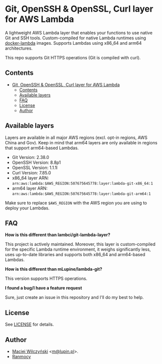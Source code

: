 # Git, OpenSSH & OpenSSL, Curl layer for AWS Lambda

A lightweight AWS Lambda layer that enables your functions to use native Git and SSH tools. Custom-compiled
for native Lambda runtimes using [docker-lambda](https://github.com/mLupine/docker-lambda) images. Supports
Lambdas using x86_64 and arm64 architectures.

This repo supports Git HTTPS operations (Git is compiled with curl).

## Contents
- [Git, OpenSSH & OpenSSL, Curl layer for AWS Lambda](#git-openssh--openssl-curl-layer-for-aws-lambda)
  - [Contents](#contents)
  - [Available layers](#available-layers)
  - [FAQ](#faq)
  - [License](#license)
  - [Author](#author)

## Available layers

Layers are available in all major AWS regions (excl. opt-in regions, AWS China and Gov). Keep in mind that
arm64 layers are only available in regions that support arm64-based Lambdas.

* Git Version:  2.38.0
* OpenSSH Version:  8.8p1
* OpenSSL Version:  1.1.1l
* Curl Version:  7.85.0
* x86_64 layer ARN:  `arn:aws:lambda:$AWS_REGION:507675645778:layer:lambda-git-x86_64:1`
* arm64 layer ARN:  `arn:aws:lambda:$AWS_REGION:507675645778:layer:lambda-git-arm64:1`

Make sure to replace `$AWS_REGION` with the AWS region you are using to deploy your Lambdas.

## FAQ
**How is this different than lambci/git-lambda-layer?**

This project is actively maintained. Moreover, this layer is custom-compiled for the specific Lambda runtime
environment, it weighs significantly less, uses up-to-date libraries and supports both x86_64 and arm64-based
Lambdas.

**How is this different than mLupine/lambda-git?**

This version supports HTTPS operations.

**I found a bug/I have a feature request**

Sure, just create an issue in this repository and I'll do my best to help.

## License
See [LICENSE](/LICENSE) for details.

## Author
* [Maciej Wilczyński](https://lupin.pl) \<m@lupin.pl\>.
* [Ranmocy](https://github.com/ranmocy)
